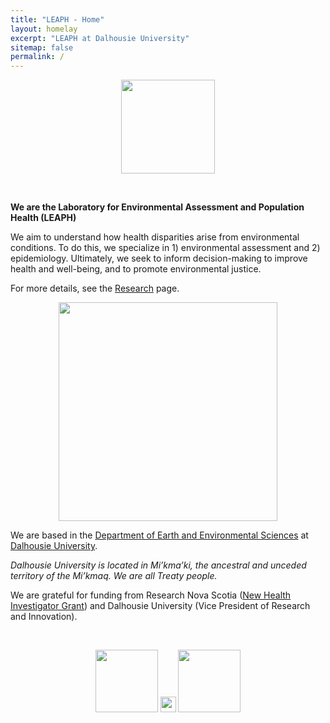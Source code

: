 ```yaml
---
title: "LEAPH - Home"
layout: homelay
excerpt: "LEAPH at Dalhousie University"
sitemap: false
permalink: /
---
```


<center>
<figure class="fourth">
  <img src="{{ site.url }}{{ site.baseurl }}/images/logo1.png" style="height: 150px">
</figure>
</center>
<br>

**We are the Laboratory for Environmental Assessment and Population Health (LEAPH)**

We aim to understand how health disparities arise from environmental conditions. To do this, we specialize in 1) environmental assessment and 2) epidemiology. Ultimately, we seek to inform decision-making to improve health and well-being, and to promote environmental justice. 

For more details, see the [Research](research) page.

<center>
<figure class="fourth">
  <img src="{{ site.url }}{{ site.baseurl }}/images/slider7001400/BanqUpl.jpg" style="width: 350px">
</figure>
</center>

We are based in the [Department of Earth and Environmental Sciences](https://www.dal.ca/faculty/science/earth-environmental-sciences.html) at [Dalhousie University](https://www.dal.ca/).

*Dalhousie University is located in Mi’kma’ki, the ancestral and unceded territory of the Mi’kmaq. We are all Treaty people.*

We are grateful for funding from Research Nova Scotia ([New Health Investigator Grant](https://researchns.ca/2023/01/10/research-nova-scotia-supports-early-career-health-researchers-with-1-22-million-in-funding/)) and Dalhousie University (Vice President of Research and Innovation).

<br>
<center>
<figure class="fourth">
  <img src="{{ site.url }}{{ site.baseurl }}/images/logopic/researchNS.png" style="height: 100px">
  <img src="{{ site.url }}{{ site.baseurl }}/images/HD_transparent_picture.png" style="width: 25px">
  <img src="{{ site.url }}{{ site.baseurl }}/images/logopic/dal.png" style="height: 100px">
</figure>
</center>
<br>
<br>
